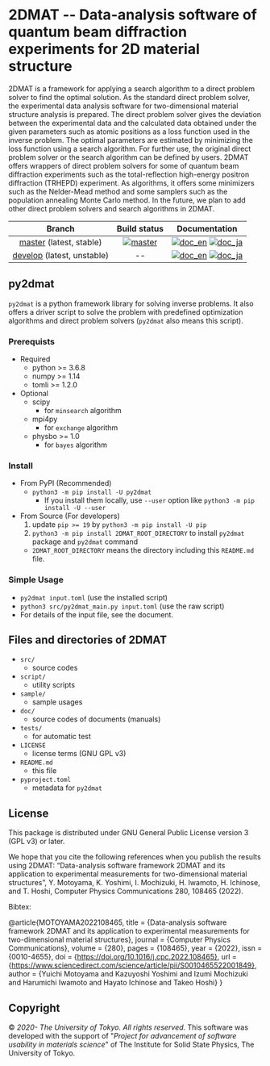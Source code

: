# 2DMAT -- Data-analysis software of quantum beam diffraction experiments for 2D material structure

2DMAT is a framework for applying a search algorithm to a direct problem solver to find the optimal solution.
As the standard direct problem solver, the experimental data analysis software for two-dimensional material structure analysis is prepared.
The direct problem solver gives the deviation between the experimental data and the calculated data obtained under the given parameters such as atomic positions as a loss function used in the inverse problem.
The optimal parameters are estimated by minimizing the loss function using a search algorithm.
For further use, the original direct problem solver or the search algorithm can be defined by users.
2DMAT offers wrappers of direct problem solvers for some of quantum beam diffraction experiments such as the total-reflection high-energy positron diffraction (TRHEPD) experiment.
As algorithms, it offers some minimizers such as the Nelder-Mead method and some samplers such as the population annealing Monte Carlo method.
In the future, we plan to add other direct problem solvers and search algorithms in 2DMAT.

| Branch |                Build status                 |                                       Documentation                                       |
| :----: | :-----------------------------------------: | :---------------------------------------------------------------------------------------: |
| [master][source/master] (latest, stable) | [![master][ci/master/badge]][ci/master/uri] |        [![doc_en][doc/en/badge]][doc/master/en/uri] [![doc_ja][doc/ja/badge]][doc/master/ja/uri]        |
| [develop][source/develop] (latest, unstable) |                     --                      | [![doc_en][doc/en/badge]][doc/develop/en/uri] [![doc_ja][doc/ja/badge]][doc/develop/ja/uri] |

## py2dmat

`py2dmat` is a python framework library for solving inverse problems.
It also offers a driver script to solve the problem with predefined optimization algorithms
and direct problem solvers (`py2dmat` also means this script).

### Prerequists

- Required
  - python >= 3.6.8
  - numpy >= 1.14
  - tomli >= 1.2.0
- Optional
  - scipy
    - for `minsearch` algorithm
  - mpi4py
    - for `exchange` algorithm
  - physbo >= 1.0
    - for `bayes` algorithm

### Install

- From PyPI (Recommended)
  - `python3 -m pip install -U py2dmat`
    - If you install them locally, use `--user` option like `python3 -m pip install -U --user`
- From Source (For developers)
  1. update `pip >= 19` by `python3 -m pip install -U pip`
  2. `python3 -m pip install 2DMAT_ROOT_DIRECTORY` to install `py2dmat` package and `py2dmat` command
    - `2DMAT_ROOT_DIRECTORY` means the directory including this `README.md` file.

### Simple Usage

- `py2dmat input.toml` (use the installed script)
- `python3 src/py2dmat_main.py input.toml` (use the raw script)
- For details of the input file, see the document.

## Files and directories of 2DMAT

- `src/`
  - source codes
- `script/`
  - utility scripts
- `sample/`
  - sample usages
- `doc/`
  - source codes of documents (manuals)
- `tests/`
  - for automatic test
- `LICENSE`
  - license terms (GNU GPL v3)
- `README.md`
  - this file
- `pyproject.toml`
  - metadata for `py2dmat`

## License

This package is distributed under GNU General Public License version 3 (GPL v3) or later.

We hope that you cite the following references when you publish the results using 2DMAT:
“Data-analysis software framework 2DMAT and its application to experimental measurements for two-dimensional material structures”, 
Y. Motoyama, K. Yoshimi, I. Mochizuki, H. Iwamoto, H. Ichinose, and T. Hoshi, Computer Physics Communications 280, 108465 (2022).

Bibtex:

@article{MOTOYAMA2022108465,
title = {Data-analysis software framework 2DMAT and its application to experimental measurements for two-dimensional material structures},
journal = {Computer Physics Communications},
volume = {280},
pages = {108465},
year = {2022},
issn = {0010-4655},
doi = {https://doi.org/10.1016/j.cpc.2022.108465},
url = {https://www.sciencedirect.com/science/article/pii/S0010465522001849},
author = {Yuichi Motoyama and Kazuyoshi Yoshimi and Izumi Mochizuki and Harumichi Iwamoto and Hayato Ichinose and Takeo Hoshi}
}

## Copyright

© *2020- The University of Tokyo. All rights reserved.*
This software was developed with the support of "*Project for advancement of software usability in materials science*" of The Institute for Solid State Physics, The University of Tokyo.

[source/master]: https://github.com/issp-center-dev/2DMAT/
[source/develop]: https://github.com/issp-center-dev/2DMAT/tree/develop
[ci/master/badge]: https://github.com/issp-center-dev/2DMAT/workflows/Test/badge.svg?branch=master
[ci/master/uri]: https://github.com/issp-center-dev/2DMAT/actions?query=branch%3Amaster
[doc/en/badge]: https://img.shields.io/badge/doc-English-blue.svg
[doc/ja/badge]: https://img.shields.io/badge/doc-Japanese-blue.svg
[doc/master/en/uri]: https://issp-center-dev.github.io/2DMAT/manual/master/en/index.html
[doc/master/ja/uri]: https://issp-center-dev.github.io/2DMAT/manual/master/ja/index.html
[doc/develop/en/uri]: https://issp-center-dev.github.io/2DMAT/manual/develop/en/index.html
[doc/develop/ja/uri]: https://issp-center-dev.github.io/2DMAT/manual/develop/ja/index.html
